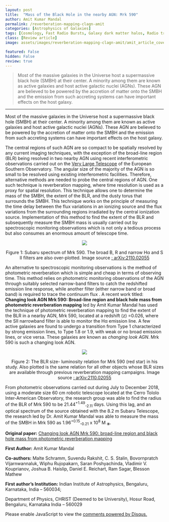 ```yaml
---
layout: post
title:  "Mass of the Black Hole in the nearby AGN: Mrk 590"
author: Amit Kumar Mandal
permalink: /reverberation-mapping-clagn-amit
categories: [Astrophysics of Galaxies]
tags: [Cosmology, Fast Radio Bursts, Galaxy dark matter halos, Radio transient sources, Quasar absorption line spectroscopy]
class: [Review article]
image: assets/images/reverberation-mapping-clagn-amit/amit_article_cover.jpg

featured: False
hidden: False
review: true
---
```



> Most of the massive galaxies in the Universe host a supermassive black hole (SMBH) at their center. A minority among them are known as active galaxies and host active galactic nuclei (AGNs). These AGN are believed to be powered by the accretion of matter onto the  SMBH and the emission from such accreting systems can have important effects on the host galaxy.
>
---

Most of the massive galaxies in the Universe host a supermassive black hole (SMBH) at their center. A minority among them are known as active galaxies and host active galactic nuclei (AGNs). These AGN are believed to be powered by the accretion of matter onto the  SMBH and the emission from such accreting systems can have important effects on the host galaxy.


The central regions of such AGN are so compact to be spatially resolved by any current imaging techniques, with the exception of the broad-line region (BLR) being resolved in two nearby AGN using recent interferometric observations carried out on the [Very Large Telescope](https://www.eso.org/public/teles-instr/paranal-observatory/vlt/) of the European Southern Observatory. The angular size of the majority of the AGN is so small to be resolved using existing interferometric facilities. Therefore,  alternative methods are needed to probe the central regions of AGN. One such technique is reverberation mapping, where time resolution is used as a proxy for spatial resolution.  This technique allows one to determine the mass of the SMBH, the extent of the BLR, and the dusty torus that surrounds the SMBH. This technique works on the principle of measuring the time delay between the flux variations in an ionizing source and the flux variations from the surrounding regions irradiated by the central ionization source.  Implementation of this method to find the extent of the BLR and subsequently measure the  SMBH mass is usually carried out by spectroscopic monitoring observations which is not only a tedious process but also consumes an enormous amount of telescope time.

<p align="center">
  <img src="../assets/images/reverberation-mapping-clagn-amit/fig1.png">
</p>

<p align = "center">
Figure 1: Subaru spectrum of Mrk 590. The broad B, R and narrow Hα and S II filters are also over-plotted. Image source <a href="https://arxiv.org/abs/2110.02055">: arXiv:2110.02055</a>
</p>



An alternative to spectroscopic monitoring observations is the method of photometric reverberation which is simple and cheap in terms of observing time. This method relies on photometric monitoring observations of the AGN through suitably selected narrow-band filters to catch the redshifted emission line response, while another filter (either narrow band or broad band)  is required to trace the continuum flux . A recent work titled:  **Changing look AGN Mrk 590: Broad-line region and black hole mass from photometric reverberation mapping** led by Amit Kumar Mandal has used the technique of photometric reverberation mapping to find the extent of the BLR in a nearby AGN, Mrk 590, located at a redshift (z) =0.026, where the SII narrowband filter is able to monitor the Hα emission line. A few active galaxies are found to undergo a transition from Type 1 characterized by strong emission lines, to Type 1.8 or 1.9, with weak or no broad emission lines, or vice versa. These galaxies are known as *changing look AGN*. Mrk 590 is such a changing look AGN.


<p align="center">
<img src="../assets/images/reverberation-mapping-clagn-amit/fig2.png">

</p>

<p align = "center">
Figure 2: The BLR size- luminosity relation for Mrk 590 (red star) in his study. Also plotted is the same relation for all other objects whose BLR sizes are available through previous reverberation mapping campaigns. Image source <a href="https://arxiv.org/abs/2110.02055">: arXiv:2110.02055</a>
</p>



From photometric observations carried out during July to December 2018, using a moderate size  60 cm robotic telescope located at the Cerro Tololo Inter-American Observatory, the research group was able to find the radius of the BLR of Mrk 590 to be 21.44<sup>+1.49</sup><sub style='position: relative; left: -0.0em;'>-2.11</sub> days. Using this lag, and an optical spectrum of the source obtained with the 8.2 m Subaru  Telescope, the research led by Dr. Amit Kumar Mandal was able to measure the mass of the SMBH in Mrk 590 as 1.96<sup>+0.15</sup><sub style='position: relative; left: -0.0em;'>-0.21</sub>
x 10<sup>8</sup> M <sub>&#10687;</sub>.


**Original paper:**
<a href="https://ui.adsabs.harvard.edu/abs/2021MNRAS.508.5296M/abstract"> Changing look AGN Mrk 590: broad-line region and black hole mass from photometric reverberation mapping</a>



**First Author:** Amit Kumar Mandal

**Co-authors:** Malte Schramm, Suvendu Rakshit, C. S. Stalin, Bovornpratch Vijarnwannaluk, Wiphu Rujopakarn, Saran Poshyachinda, Vladimir V. Kouprianov, Joshua B. Haislip, Daniel E. Reichart, Ram Sagar, Blesson Mathew


**First author’s Institution:**
Indian Institute of Astrophysics, Bengaluru, Karnataka, India – 560034;

Department of Physics, CHRIST (Deemed to be University), Hosur Road, Bengaluru, Karnataka India – 560029


<div id="disqus_thread"></div>
<script>
    /**
    *  RECOMMENDED CONFIGURATION VARIABLES: EDIT AND UNCOMMENT THE SECTION BELOW TO INSERT DYNAMIC VALUES FROM YOUR PLATFORM OR CMS.
    *  LEARN WHY DEFINING THESE VARIABLES IS IMPORTANT: https://disqus.com/admin/universalcode/#configuration-variables    */
    /*
    var disqus_config = function () {
    this.page.url = PAGE_URL;  // Replace PAGE_URL with your page's canonical URL variable
    this.page.identifier = PAGE_IDENTIFIER; // Replace PAGE_IDENTIFIER with your page's unique identifier variable
    };
    */
    (function() { // DON'T EDIT BELOW THIS LINE
    var d = document, s = d.createElement('script');
    s.src = 'https://cosmicvarta-in.disqus.com/embed.js';
    s.setAttribute('data-timestamp', +new Date());
    (d.head || d.body).appendChild(s);
    })();
</script>
<noscript>Please enable JavaScript to view the <a href="https://disqus.com/?ref_noscript">comments powered by Disqus.</a></noscript>
